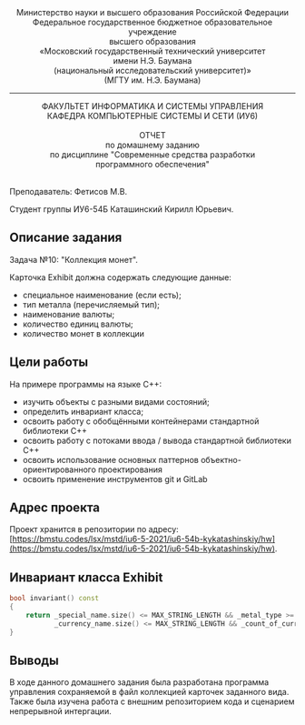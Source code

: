 <div align="center">
Министерство науки и высшего образования Российской Федерации <br />
Федеральное государственное бюджетное образовательное учреждение <br />
высшего образования <br />
«Московский государственный технический университет <br />
имени Н.Э. Баумана <br />
(национальный исследовательский университет)» <br />
(МГТУ им. Н.Э. Баумана)
</div>
<hr />
<div align="center">
ФАКУЛЬТЕТ ИНФОРМАТИКА И СИСТЕМЫ УПРАВЛЕНИЯ <br />
КАФЕДРА КОМПЬЮТЕРНЫЕ СИСТЕМЫ И СЕТИ (ИУ6)
</div>
<br />
<div align="center">
ОТЧЕТ <br />
по домашнему заданию <br />
по дисциплине "Современные средства разработки <br />
программного обеспечения"
</div>
<br />

Преподаватель: Фетисов М.В.

Студент группы ИУ6-54Б Каташинский Кирилл Юрьевич.

## Описание задания

Задача №10: "Коллекция монет".

Карточка Exhibit должна содержать следующие данные:

* специальное наименование (если есть);
* тип металла (перечисляемый тип);
* наименование валюты;
* количество единиц валюты;
* количество монет в коллекции

## Цели работы

На примере программы на языке С++:

* изучить объекты с разными видами состояний;
* определить инвариант класса;
* освоить работу с обобщёнными контейнерами стандартной библиотеки С++
* освоить работу с потоками ввода / вывода стандартной библиотеки С++
* освоить использование основных паттернов объектно-ориентированного проектирования
* освоить применение инструментов git и GitLab

## Адрес проекта

Проект хранится в репозитории по адресу: [https://bmstu.codes/lsx/mstd/iu6-5-2021/iu6-54b-kykatashinskiy/hw](https://bmstu.codes/lsx/mstd/iu6-5-2021/iu6-54b-kykatashinskiy/hw).

## Инвариант класса Exhibit

```cpp
bool invariant() const
{
    return _special_name.size() <= MAX_STRING_LENGTH && _metal_type >= RARE && _metal_type <= LIGHT &&
           _currency_name.size() <= MAX_STRING_LENGTH && _count_of_currency >= 0 && _count_of_coins >= 0;
}
```

## Выводы

В ходе данного домашнего задания была разработана программа управления сохраняемой в файл коллекцией карточек заданного вида. Также была изучена работа с внешним репозиторием кода и сценарием непрерывной интергации.
